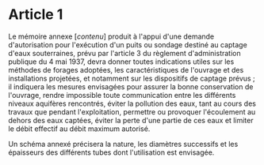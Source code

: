 # Article 1

Le mémoire annexe [*contenu*] produit à l'appui d'une demande d'autorisation pour l'exécution d'un puits ou sondage destiné au captage d'eaux souterraines, prévu par l'article 3 du règlement d'administration publique du 4 mai 1937, devra donner toutes indications utiles sur les méthodes de forages adoptées, les caractéristiques de l'ouvrage et des installations projetées, et notamment sur les dispositifs de captage prévus ; il indiquera les mesures envisagées pour assurer la bonne conservation de l'ouvrage, rendre impossible toute communication entre les différents niveaux aquifères rencontrés, éviter la pollution des eaux, tant au cours des travaux que pendant l'exploitation, permettre ou provoquer l'écoulement au dehors des eaux captées, éviter la perte d'une partie de ces eaux et limiter le débit effectif au débit maximum autorisé.

Un schéma annexé précisera la nature, les diamètres successifs et les épaisseurs des différents tubes dont l'utilisation est envisagée.
